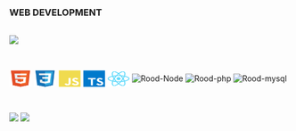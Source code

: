 ### WEB DEVELOPMENT 

##
<a href="https://github.com/rafaeelcabral/github-readme-stats">
  <img height=200 align="center" src="https://github-readme-stats.vercel.app/api/top-langs?username=rafaeelcabral&layout=compact&langs_count=8&card_width=350&theme=radical" />
</a>

##

<div style="display: inline_block"><br>
  <img align="center" alt="Rood-HTML" height="30" width="40" src="https://raw.githubusercontent.com/devicons/devicon/master/icons/html5/html5-original.svg">
  <img align="center" alt="Rood-CSS" height="30" width="40" src="https://raw.githubusercontent.com/devicons/devicon/master/icons/css3/css3-original.svg">
  <img align="center" alt="Rood-Js" height="30" width="40" src="https://raw.githubusercontent.com/devicons/devicon/master/icons/javascript/javascript-plain.svg">
  <img align="center" alt="Rood-Ts" height="30" width="40" src="https://raw.githubusercontent.com/devicons/devicon/master/icons/typescript/typescript-plain.svg">
  <img align="center" alt="Rood-React" height="30" width="40" src="https://raw.githubusercontent.com/devicons/devicon/master/icons/react/react-original.svg">
  <img align="center" alt="Rood-Node" height="30" width="40" src="https://cdn.jsdelivr.net/gh/devicons/devicon/icons/nodejs/nodejs-original.svg" />
  <img  align="center" alt="Rood-php" height="30" width="40" src="https://cdn.jsdelivr.net/gh/devicons/devicon/icons/php/php-plain.svg" />
  <img align="center" alt="Rood-mysql" height="30" width="40" src="https://cdn.jsdelivr.net/gh/devicons/devicon/icons/mysql/mysql-original.svg" />         
</div>
  
##
  
</br> 
<div> 
  <a href = "mailto:rodrigocabral1302@gmail.com"><img src="https://img.shields.io/badge/-Gmail-%23333?style=for-the-badge&logo=gmail&logoColor=white" target="_blank"></a>
  <a href="https://www.linkedin.com/in/rodrigo-cabral-b9ba772a5/" target="_blank"><img src="https://img.shields.io/badge/-LinkedIn-%230077B5?style=for-the-badge&logo=linkedin&logoColor=white" target="_blank"></a> 
</div>
